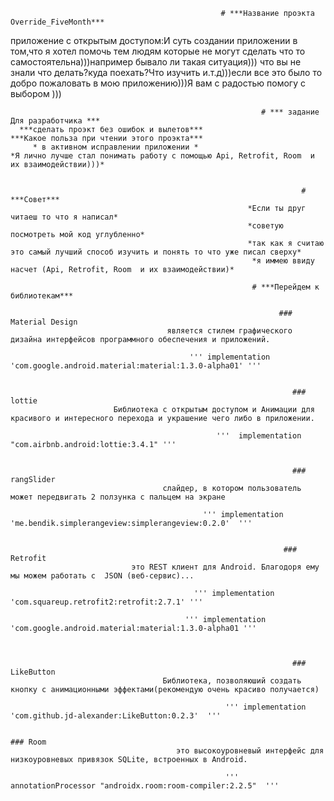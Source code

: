                                                    # ***Название проэкта Override_FiveMonth***
приложение с открытым доступом:И суть создании приложении в том,что я хотел помочь тем людям которые не могут сделать что то самостоятельна)))например бывало ли такая ситуация)))
что вы не знали что делать?куда поехать?Что изучить и.т.д)))если все это было то добро пожаловать в мою приложению)))Я вам с радостью помогу с выбором )))

                                                            # *** задание Для разработчика ***
      ***сделать проэкт без ошибок и вылетов***                                                ***Какое польза при чтении этого проэкта***  
         * в активном исправлении приложении *                                   *Я лично лучше стал понимать работу с помощью Api, Retrofit, Room  и их взаимодействии)))*
                                                                                               
                                                                                   
                                                                     # ***Совет***                       
                                                         *Если ты друг читаеш то что я написал*
                                                         *советую посмотреть мой код углубленно*
                                                         *так как я считаю это самый лучший способ изучить и понять то что уже писал сверху*
                                                          *я иммею ввиду насчет (Api, Retrofit, Room  и их взаимодействии)*
                                                          
                                                          # ***Перейдем к библиотекам***
                                                         
>                                                               
                                                                ### Material Design
                                       является стилем графического дизайна интерфейсов программного обеспечения и приложений.

                                            ''' implementation 'com.google.android.material:material:1.3.0-alpha01' '''

   
                                                                   ### lottie
                           Библиотека с открытым доступом и Анимации для красивого и интересного перехода и украшение чего либо в приложении.

                                                  '''  implementation "com.airbnb.android:lottie:3.4.1" '''
  
                                                                 
                                                                   ### rangSlider
                                      слайдер, в котором пользователь может передвигать 2 ползунка с пальцем на экране 

                                               ''' implementation 'me.bendik.simplerangeview:simplerangeview:0.2.0'  '''
                                                                 
                                                                 
                                                                 ### Retrofit
                               это REST клиент для Android. Благодоря ему мы можем работать с  JSON (веб-сервис)...

                                             ''' implementation 'com.squareup.retrofit2:retrofit:2.7.1' '''
   
                                           ''' implementation 'com.google.android.material:material:1.3.0-alpha01 '''
   
                                              
  
                                                                   ### LikeButton
                                      Библиотека, позволяюший создать кнопку с анимационными эффектами(рекомендую очень красиво получается)

                                                    ''' implementation 'com.github.jd-alexander:LikeButton:0.2.3'  '''
  
                                                                            ### Room
                                         это высокоуровневый интерфейс для низкоуровневых привязок SQLite, встроенных в Android.

                                                    '''  annotationProcessor "androidx.room:room-compiler:2.2.5"  '''
